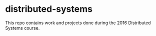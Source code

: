 # distributed-systems
This repo contains work and projects done during the 2016 Distributed Systems course.
